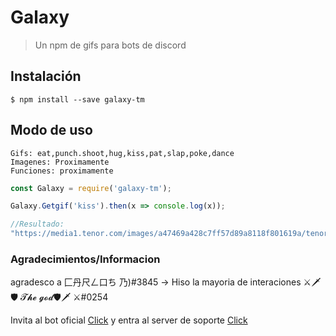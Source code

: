 # Galaxy

> Un npm de gifs para bots de discord

## Instalación

```
$ npm install --save galaxy-tm
```

## Modo de uso

```
Gifs: eat,punch.shoot,hug,kiss,pat,slap,poke,dance
Imagenes: Proximamente
Funciones: proximamente
```


```js
const Galaxy = require('galaxy-tm');

Galaxy.Getgif('kiss').then(x => console.log(x));

//Resultado:
"https://media1.tenor.com/images/a47469a428c7ff57d89a8118f801619a/tenor.gif?itemid=19055016"

```

### Agradecimientos/Informacion

 agradesco a
 匚丹尺ㄥ口ち 乃)#3845 -> Hiso la mayoria de interaciones
 ⚔🗡🛡 𝓣𝓱𝓮 𝓰𝓸𝓭🛡🗡 ⚔#0254


 Invita al bot oficial [Click](https://discord.com/oauth2/authorize?client_id=788597415468204074&scope=bot&permissions=2146958847) y entra al server de soporte [Click](https://discord.gg/SgvrjfsTkC)
